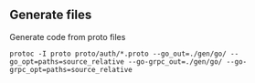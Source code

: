 ## Generate files

Generate code from proto files

```
protoc -I proto proto/auth/*.proto --go_out=./gen/go/ --go_opt=paths=source_relative --go-grpc_out=./gen/go/ --go-grpc_opt=paths=source_relative
```
